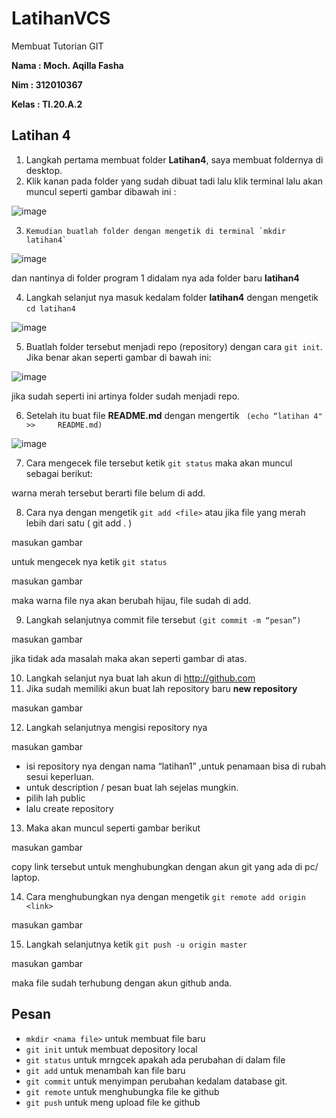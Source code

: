 # LatihanVCS
Membuat Tutorian GIT

**Nama : Moch. Aqilla Fasha**

**Nim : 312010367**

**Kelas : TI.20.A.2**

## Latihan 4 

 1. Langkah pertama membuat folder **Latihan4**, saya membuat foldernya di desktop.
 2. Klik kanan pada folder yang sudah dibuat tadi lalu klik terminal lalu akan muncul seperti gambar dibawah ini :
 
 ![image](https://user-images.githubusercontent.com/72904414/96359562-71cf7d00-113e-11eb-8c15-685ab9047c05.png)
 
 3. 	Kemudian buatlah folder dengan mengetik di terminal `mkdir latihan4`
 
 ![image](https://user-images.githubusercontent.com/72904414/96360315-510b2580-1146-11eb-8671-5eeba38c1d79.png)
 
 dan nantinya di folder program 1 didalam nya ada folder baru **latihan4**

4.	Langkah selanjut nya masuk kedalam folder **latihan4** dengan mengetik `cd latihan4`

![image](https://user-images.githubusercontent.com/72904414/96360356-b4955300-1146-11eb-92d5-4612a3f57f65.png)

5.	Buatlah folder tersebut menjadi repo (repository) dengan cara `git init`.
	Jika benar akan seperti gambar di bawah ini:
    
![image](https://user-images.githubusercontent.com/72904414/96360386-12299f80-1147-11eb-9592-acc2cdcba39d.png)
    
   jika sudah seperti ini artinya folder sudah menjadi repo. 


6.	Setelah itu buat file **README.md** dengan mengertik ` (echo “latihan 4" >> 	README.md)`

![image](https://user-images.githubusercontent.com/72904414/96367868-8fbad300-117a-11eb-93b9-95fb3b9bad14.png)

7.	Cara mengecek file tersebut ketik `git status` maka akan muncul sebagai berikut:



warna merah tersebut berarti file belum di add.

8. 	Cara nya dengan mengetik `git add <file>` atau jika file yang merah lebih dari satu ( git 	add . )

masukan gambar

untuk mengecek nya ketik `git status`

masukan gambar

maka warna file nya akan berubah hijau, file sudah di add.

9.	Langkah selanjutnya commit file tersebut `(git commit -m “pesan”)`

masukan gambar

jika tidak ada masalah maka akan seperti gambar di atas.

10. Langkah selanjut nya buat lah akun di http://github.com  
11. Jika sudah memiliki akun buat lah repository baru **new repository** 

masukan gambar

12.	Langkah selanjutnya mengisi repository nya 

masukan gambar

- isi repository nya dengan nama “latihan1” ,untuk penamaan bisa di rubah sesui keperluan.	
- untuk description / pesan buat lah sejelas mungkin.
- pilih lah public 
- lalu create repository 

13.	Maka akan muncul seperti gambar berikut 

masukan gambar

copy link tersebut untuk menghubungkan dengan akun git yang ada di pc/ laptop.

14.	Cara menghubungkan nya dengan mengetik `git remote add origin <link>`

masukan gambar

15.	Langkah selanjutnya ketik `git push -u origin master`

masukan gambar

maka file sudah terhubung dengan akun github anda.

## Pesan
 - `mkdir <nama file>` untuk membuat file baru
 - `git init` untuk membuat depository local
 - `git status` untuk mrngcek apakah ada perubahan di dalam file 
 - `git add` untuk menambah kan file baru 
 - `git commit` untuk menyimpan perubahan kedalam database git.
 - `git remote` untuk menghubungka file ke github
 - `git push` untuk meng upload file ke github
